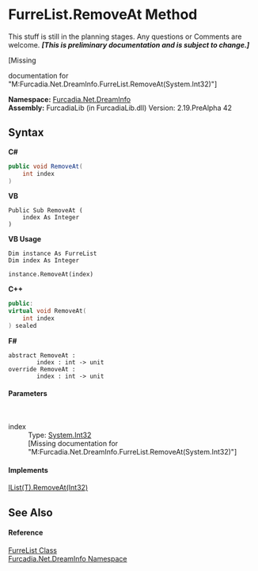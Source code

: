 # FurreList.RemoveAt Method 
This stuff is still in the planning stages. Any questions or Comments are welcome. _**\[This is preliminary documentation and is subject to change.\]**_

\[Missing <summary> documentation for "M:Furcadia.Net.DreamInfo.FurreList.RemoveAt(System.Int32)"\]

**Namespace:**&nbsp;<a href="N_Furcadia_Net_DreamInfo">Furcadia.Net.DreamInfo</a><br />**Assembly:**&nbsp;FurcadiaLib (in FurcadiaLib.dll) Version: 2.19.PreAlpha 42

## Syntax

**C#**<br />
``` C#
public void RemoveAt(
	int index
)
```

**VB**<br />
``` VB
Public Sub RemoveAt ( 
	index As Integer
)
```

**VB Usage**<br />
``` VB Usage
Dim instance As FurreList
Dim index As Integer

instance.RemoveAt(index)
```

**C++**<br />
``` C++
public:
virtual void RemoveAt(
	int index
) sealed
```

**F#**<br />
``` F#
abstract RemoveAt : 
        index : int -> unit 
override RemoveAt : 
        index : int -> unit 
```


#### Parameters
&nbsp;<dl><dt>index</dt><dd>Type: <a href="http://msdn2.microsoft.com/en-us/library/td2s409d" target="_blank">System.Int32</a><br />\[Missing <param name="index"/> documentation for "M:Furcadia.Net.DreamInfo.FurreList.RemoveAt(System.Int32)"\]</dd></dl>

#### Implements
<a href="http://msdn2.microsoft.com/en-us/library/c93ab5c9" target="_blank">IList(T).RemoveAt(Int32)</a><br />

## See Also


#### Reference
<a href="T_Furcadia_Net_DreamInfo_FurreList">FurreList Class</a><br /><a href="N_Furcadia_Net_DreamInfo">Furcadia.Net.DreamInfo Namespace</a><br />